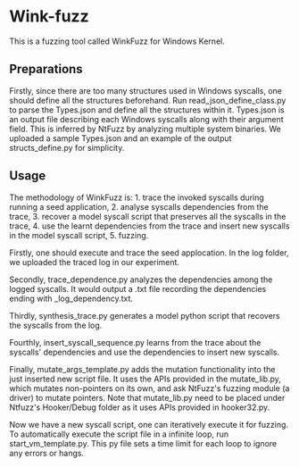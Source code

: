 # Wink-fuzz
This is a fuzzing tool called WinkFuzz for Windows Kernel.

## Preparations
Firstly, since there are too many structures used in Windows syscalls, one should define all the structures beforehand. Run read_json_define_class.py to parse the Types.json and define all the structures within it. Types.json is an output file describing 
each Windows syscalls along with their argument field. This is inferred by NtFuzz by analyzing multiple system binaries. We uploaded 
a sample Types.json and an example of the output structs_define.py for simplicity.

## Usage
The methodology of WinkFuzz is: 1. trace the invoked syscalls during running a seed application, 2. analyse syscalls dependencies from the trace, 3. recover a model syscall script that preserves all the syscalls in the trace, 4. use the learnt dependencies from the trace and insert
new syscalls in the model syscall script, 5. fuzzing.


Firstly, one should execute and trace the seed applocation. In the log folder, we uploaded the traced log in our experiment.

Secondly, trace_dependence.py analyzes the dependencies among the logged syscalls. It would output a .txt file recording the dependencies
ending with _log_dependency.txt.

Thirdly, synthesis_trace.py generates a model python script that recovers the syscalls from the log.

Fourthly, insert_syscall_sequence.py learns from the trace about the syscalls' dependencies and use the dependencies to insert new syscalls.

Finally, mutate_args_template.py adds the mutation functionality into the just inserted new script file. It uses the APIs provided in the
mutate_lib.py, which mutates non-pointers on its own, and ask NtFuzz's fuzzing module (a driver) to mutate pointers. Note that mutate_lib.py need to be placed under Ntfuzz's Hooker/Debug folder as it uses APIs provided in hooker32.py.

Now we have a new syscall script, one can iteratively execute it for fuzzing. To automatically execute the script file in a infinite loop, run 
start_vm_template.py. This py file sets a time limit for each loop to ignore any errors or hangs.
